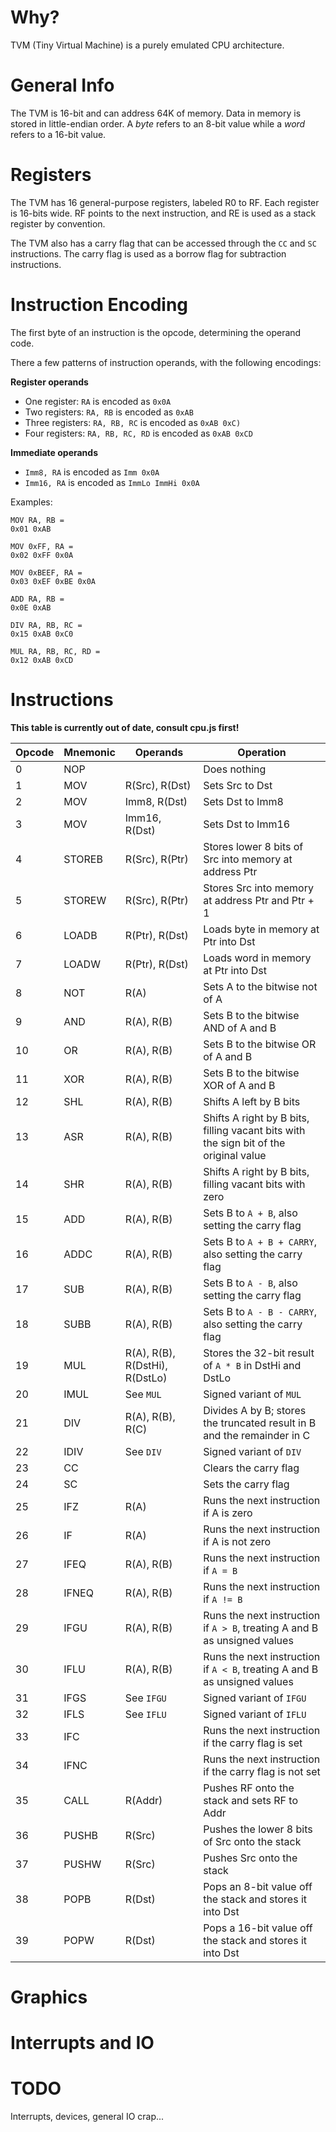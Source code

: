 # Why? 
TVM (Tiny Virtual Machine) is a purely emulated CPU architecture.

# General Info
The TVM is 16-bit and can address 64K of memory. Data in memory is stored in little-endian order. A *byte* refers to an 8-bit value while a *word* refers to a 16-bit value.

# Registers
The TVM has 16 general-purpose registers, labeled R0 to RF. Each register is 16-bits wide. RF points to the next instruction, and RE is used as a stack register by convention.

The TVM also has a carry flag that can be accessed through the `CC` and `SC` instructions. The carry flag is used as a borrow flag for subtraction instructions.

# Instruction Encoding
The first byte of an instruction is the opcode, determining the operand code.

There a few patterns of instruction operands, with the following encodings:

**Register operands**

* One register: `RA` is encoded as `0x0A`
* Two registers:  `RA, RB` is encoded as `0xAB`
* Three registers: `RA, RB, RC` is encoded as `0xAB 0xC)`
* Four registers: `RA, RB, RC, RD` is encoded as `0xAB 0xCD`

**Immediate operands**

* `Imm8, RA` is encoded as `Imm 0x0A`
* `Imm16, RA` is encoded as `ImmLo ImmHi 0x0A`

Examples:

```
MOV RA, RB =
0x01 0xAB

MOV 0xFF, RA =
0x02 0xFF 0x0A

MOV 0xBEEF, RA =
0x03 0xEF 0xBE 0x0A

ADD RA, RB =
0x0E 0xAB

DIV RA, RB, RC =
0x15 0xAB 0xC0

MUL RA, RB, RC, RD =
0x12 0xAB 0xCD
```

# Instructions

**This table is currently out of date, consult cpu.js first!**

|Opcode|Mnemonic|Operands|Operation|
|------|--------|--------|-----------|
| 0 | NOP | | Does nothing |
| 1 | MOV | R(Src), R(Dst) | Sets Src to Dst |
| 2 | MOV | Imm8, R(Dst) | Sets Dst to Imm8 |
| 3 | MOV | Imm16, R(Dst) | Sets Dst to Imm16 | 
| 4 | STOREB | R(Src), R(Ptr) | Stores lower 8 bits of Src into memory at address Ptr |
| 5 | STOREW | R(Src), R(Ptr) | Stores Src into memory at address Ptr and Ptr + 1 |
| 6 | LOADB | R(Ptr), R(Dst) | Loads byte in memory at Ptr into Dst |
| 7 | LOADW | R(Ptr), R(Dst) | Loads word in memory at Ptr into Dst |
| 8 | NOT | R(A) | Sets A to the bitwise not of A |
| 9 | AND | R(A), R(B) | Sets B to the bitwise AND of A and B |
| 10 | OR | R(A), R(B) | Sets B to the bitwise OR of A and B |
| 11 | XOR | R(A), R(B) | Sets B to the bitwise XOR of A and B |
| 12 | SHL | R(A), R(B) | Shifts A left by B bits |
| 13 | ASR | R(A), R(B) | Shifts A right by B bits, filling vacant bits with the sign bit of the original value |
| 14 | SHR | R(A), R(B) | Shifts A right by B bits, filling vacant bits with zero |
| 15 | ADD | R(A), R(B) | Sets B to `A + B`, also setting the carry flag |
| 16 | ADDC | R(A), R(B) | Sets B to `A + B + CARRY`, also setting the carry flag |
| 17 | SUB | R(A), R(B) | Sets B to `A - B`, also setting the carry flag |
| 18 | SUBB | R(A), R(B) | Sets B to `A - B - CARRY`, also setting the carry flag |
| 19 | MUL | R(A), R(B), R(DstHi), R(DstLo) | Stores the 32-bit result of `A * B` in DstHi and DstLo |
| 20 | IMUL | See `MUL` | Signed variant of `MUL` |
| 21 | DIV | R(A), R(B), R(C) | Divides A by B; stores the truncated result in B and the remainder in C |
| 22 | IDIV | See `DIV` | Signed variant of `DIV` |
| 23 | CC | | Clears the carry flag |
| 24 | SC | | Sets the carry flag |
| 25 | IFZ | R(A) | Runs the next instruction if A is zero |
| 26 | IF | R(A) | Runs the next instruction if A is not zero |
| 27 | IFEQ | R(A), R(B) | Runs the next instruction if `A = B` |
| 28 | IFNEQ | R(A), R(B) | Runs the next instruction if `A != B` |
| 29 | IFGU | R(A), R(B) | Runs the next instruction if `A > B`, treating A and B as unsigned values |
| 30 | IFLU | R(A), R(B) | Runs the next instruction if `A < B`, treating A and B as unsigned values |
| 31 | IFGS | See `IFGU` | Signed variant of `IFGU` |
| 32 | IFLS | See `IFLU` | Signed variant of `IFLU` |
| 33 | IFC | | Runs the next instruction if the carry flag is set |
| 34 | IFNC | | Runs the next instruction if the carry flag is not set |
| 35 | CALL | R(Addr) | Pushes RF onto the stack and sets RF to Addr |
| 36 | PUSHB | R(Src) | Pushes the lower 8 bits of Src onto the stack |
| 37 | PUSHW | R(Src) | Pushes Src onto the stack |
| 38 | POPB | R(Dst) | Pops an 8-bit value off the stack and stores it into Dst |
| 39 | POPW | R(Dst) | Pops a 16-bit value off the stack and stores it into Dst |

# Graphics

# Interrupts and IO

# TODO
Interrupts, devices, general IO crap...